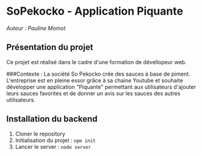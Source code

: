 SoPekocko - Application Piquante
================================
*Auteur : Pauline Momot*

Présentation du projet 
----------------------
Ce projet est réalisé dans le cadre d'une formation de dévellopeur web.

###Contexte : 
La société So Pekocko crée des sauces à base de piment. L'entreprise est en pleine essor grâce
à sa chaine Youtube et souhaite développer une application "Piquante" permettant aux utilisateurs d'ajouter
leurs sauces favorites et de donner un avis sur les sauces des autres utilisateurs.

Installation du backend 
-----------------------
1. Cloner le repository
2. Initialisation du projet : `npm init`
3. Lancer le server : `node server`